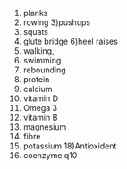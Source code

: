 1) planks
2) rowing
3)pushups
4) squats 
5) glute bridge 
6)heel raises
7) walking, 
8) swimming 
9) rebounding 
10) protein 
11) calcium 
12) vitamin D 
13) Omega 3
14) vitamin B
15) magnesium 
16) fibre
17) potassium 
18)Antioxident
19) coenzyme q10